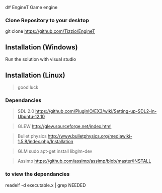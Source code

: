 d# EngineT
Game engine 

### Clone Repository to your desktop
git clone https://github.com/Tizzio/EngineT

## Installation (Windows)
Run the solution with visual studio

## Installation (Linux)
> good luck

### Dependancies

> SDL 2.0
https://github.com/PluginIO/EX3/wiki/Setting-up-SDL2-in-Ubuntu-12.10

> GLEW
http://glew.sourceforge.net/index.html

> Bullet physics
http://www.bulletphysics.org/mediawiki-1.5.8/index.php/Installation

> GLM
sudo apt-get install libglm-dev

> Assimp
https://github.com/assimp/assimp/blob/master/INSTALL


### to view the dependancies
readelf -d executable.x | grep NEEDED


